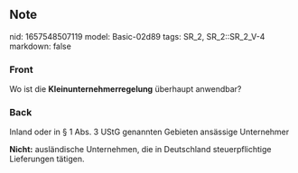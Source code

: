 ## Note
nid: 1657548507119
model: Basic-02d89
tags: SR_2, SR_2::SR_2_V-4
markdown: false

### Front
Wo ist die <b>Kleinunternehmerregelung</b> überhaupt anwendbar?

### Back
Inland oder in § 1 Abs. 3 UStG genannten Gebieten ansässige Unternehmer

<b>Nicht:</b> ausländische Unternehmen, die in Deutschland steuerpflichtige Lieferungen tätigen.
